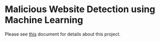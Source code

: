 # Malicious Website Detection using Machine Learning
Please see [this](https://docs.google.com/document/d/1gDBnWxBvXPZHZClua_TQ3RAXH5PIbvDzYcgLNRDyk8k/edit) document for details about this project.
